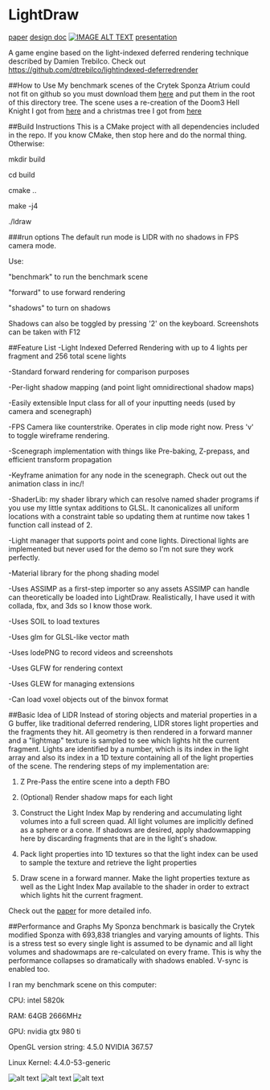 # LightDraw
[paper](https://github.com/ycoroneos/LightDraw/blob/condensed/paper/LIDR_detailed.md)
[design doc](https://github.com/ycoroneos/LightDraw/blob/condensed/paper/LightDrawDesignandImplementation.md)
[![IMAGE ALT TEXT](https://github.com/ycoroneos/LightDraw/blob/condensed/paper/shadows.png)](http://people.csail.mit.edu/spock/)
[presentation](https://github.com/ycoroneos/LightDraw/blob/condensed/paper/presentation.pdf)

A game engine based on the light-indexed deferred rendering technique
described by Damien Trebilco. Check out https://github.com/dtrebilco/lightindexed-deferredrender


##How to Use
My benchmark scenes of the Crytek Sponza Atrium could not fit on github
so you must download them [here](http://people.csail.mit.edu/spock/) and put them in the root of
this directory tree. The scene uses a re-creation of the Doom3
Hell Knight I got from
[here](https://sketchfab.com/models/6dc36ba89c18429283203c6e97ca3fe6)
and a christmas tree I got from
[here](http://resources.blogscopia.com/2015/04/15/christmas-tree/)

##Build Instructions
This is a CMake project with all dependencies included in the repo. If
you know CMake, then stop here and do the normal thing. Otherwise:

mkdir build

cd build

cmake ..

make -j4

./ldraw <options>

###run options
The default run mode is LIDR with no shadows in FPS camera mode.

Use:

"benchmark" to run the benchmark scene

"forward" to use forward rendering

"shadows" to turn on shadows

Shadows can also be toggled by pressing '2' on the keyboard. Screenshots
can be taken with F12

##Feature List
  -Light Indexed Deferred Rendering with up to 4 lights per fragment and
256 total scene lights

  -Standard forward rendering for comparison purposes

  -Per-light shadow mapping (and point light omnidirectional shadow
maps)

  -Easily extensible Input class for all of your inputting needs (used by camera and scenegraph)

  -FPS Camera like counterstrike. Operates in clip mode right now. Press 'v' to toggle wireframe rendering.

  -Scenegraph implementation with things like Pre-baking, Z-prepass, and
efficient transform propagation

  -Keyframe animation for any node in the scenegraph. Check out out the
animation class in inc/!

  -ShaderLib: my shader library which can resolve named shader programs if you use my little syntax additions to GLSL. It canonicalizes
    all uniform locations with a constraint table so updating them at runtime now takes 1 function call instead of 2.

  -Light manager that supports point and cone lights. Directional lights
are implemented but never used for the demo so I'm not sure they work
perfectly.

  -Material library for the phong shading model

  -Uses ASSIMP as a first-step importer so any assets ASSIMP can handle
can theoretically be loaded into LightDraw. Realistically, I have used
it with collada, fbx, and 3ds so I know those work.

  -Uses SOIL to load textures

  -Uses glm for GLSL-like vector math

  -Uses lodePNG to record videos and screenshots

  -Uses GLFW for rendering context

  -Uses GLEW for managing extensions

  -Can load voxel objects out of the binvox format


##Basic Idea of LIDR
Instead of storing objects and material properties in a G buffer, like
traditional deferred rendering, LIDR stores light properties and the
fragments they hit. All geometry is then rendered in a forward manner
and a "lightmap" texture is sampled to see which lights hit the current
fragment. Lights are identified by a number, which is its index in the light
array and also its index in a 1D texture containing all of the light
properties of the scene. The rendering steps of my implementation are:

1. Z Pre-Pass the entire scene into a depth FBO

2. (Optional) Render shadow maps for each light

3. Construct the Light Index Map by rendering and accumulating light
   volumes into a full screen quad. All light volumes are implicitly
defined as a sphere or a cone. If shadows are desired, apply
shadowmapping here by discarding fragments that are in the light's
shadow.

4. Pack light properties into 1D textures so that the light index can be
   used to sample the texture and retrieve the light properties

5. Draw scene in a forward manner. Make the light properties texture as
   well as the Light Index Map available to the shader in order to
extract which lights hit the current fragment.

Check out the [paper](https://github.com/ycoroneos/LightDraw/blob/condensed/paper/LIDR_detailed.md) for more detailed info.

##Performance and Graphs
My Sponza benchmark is basically the Crytek modified Sponza with 693,838
triangles and varying amounts of lights. This is a stress test so
every single light is assumed to be dynamic and all light volumes and
shadowmaps are re-calculated on every frame.
This is why the performance collapses so
dramatically with shadows enabled. V-sync is enabled too.


I ran my benchmark scene on this computer:

CPU: intel 5820k

RAM: 64GB 2666MHz

GPU: nvidia gtx 980 ti

OpenGL version string: 4.5.0 NVIDIA 367.57

Linux Kernel: 4.4.0-53-generic

![alt text](https://github.com/ycoroneos/LightDraw/blob/condensed/paper/1024x768.png)
![alt text](https://github.com/ycoroneos/LightDraw/blob/condensed/paper/1920x1080.png)
![alt text](https://github.com/ycoroneos/LightDraw/blob/condensed/paper/3840x2160.png)
